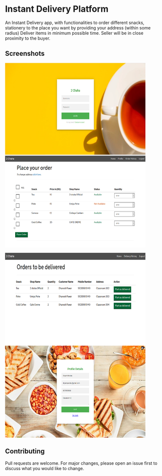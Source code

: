 # Instant Delivery Platform
An Instant Delivery app, with functionalities to order different snacks, stationery to the place you want by providing your address (within some radius)
Deliver items in minimum possible time.
Seller will be in close proximity  to the buyer.


## Screenshots
<p>
  <img alt="indexPage" src="https://raw.githubusercontent.com/pandavshyam/Instant-Delivery-Platform/master/Screenshots/index.PNG" width="460px" height="300px"/>
  &nbsp;&nbsp;&nbsp;
  <img alt="indexPage" src="https://raw.githubusercontent.com/pandavshyam/Instant-Delivery-Platform/master/Screenshots/indexUser.PNG" width="460px" height="300px"/>
</p>
<p>
  <img alt="indexPage" src="https://raw.githubusercontent.com/pandavshyam/Instant-Delivery-Platform/master/Screenshots/indexDeliveryBoy.PNG" width="460px" height="300px"/>
  &nbsp;&nbsp;&nbsp;
  <img alt="indexPage" src="https://raw.githubusercontent.com/pandavshyam/Instant-Delivery-Platform/master/Screenshots/profileUser.PNG" width="460px" height="300px"/>
</p>


## Contributing
Pull requests are welcome. For major changes, please open an issue first to discuss what you would like to change.

